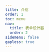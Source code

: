 ```yaml
---
title: 介绍
order: 1
toc: menu
nav:
  title: 表单设计器
  order: 2
sidemenu: false
gapless: true
---
```


<code src='./index.tsx' />
